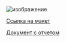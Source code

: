 ![изображение](https://github.com/user-attachments/assets/a982c195-5cbd-4be7-87d6-62c4e8049a11)

[Ссылка на макет](https://www.figma.com/design/Uwdvf0r4W9qgSXTUNoxJFM/Untitled?node-id=9-60&t=SQACnfOmLxUuUbu1-1)  
  
[Документ с отчетом](https://docs.google.com/document/d/1GDGKpK6yGnXJ5amOTcYic5gEHO6oH5bFRQr2WTSWgRg/edit?tab=t.0#heading=h.s8b9vr7rbh7l)